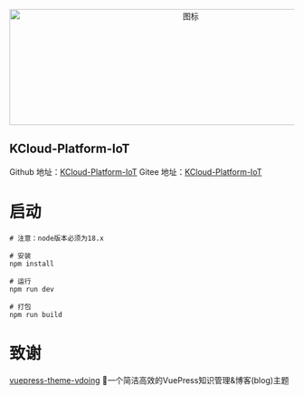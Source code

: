 <p align="center">
    <a href="https://github.com/KouShenhai" target="_blank" rel="老寇云">
        <img src="docs/.vuepress/public/img/1/logo.png" width="625" height="205" alt="图标"/>
    </a>
</p>

<h2 align="left">KCloud-Platform-IoT</h2>

Github 地址：[KCloud-Platform-IoT](https://github.com/KouShenhai/KCloud-Platform-IoT)
Gitee 地址：[KCloud-Platform-IoT](https://gitee.com/laokouyun/KCloud-Platform-IoT)

# 启动
```shell
# 注意：node版本必须为18.x

# 安装
npm install

# 运行
npm run dev

# 打包
npm run build
```

# 致谢
[vuepress-theme-vdoing](https://github.com/xugaoyi/vuepress-theme-vdoing) 🚀一个简洁高效的VuePress知识管理&博客(blog)主题
